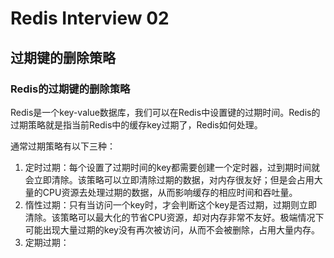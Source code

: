 # Redis Interview 02

<!--more-->
## 过期键的删除策略
### Redis的过期键的删除策略
Redis是一个key-value数据库，我们可以在Redis中设置键的过期时间。Redis的过期策略就是指当前Redis中的缓存key过期了，Redis如何处理。

通常过期策略有以下三种：
1. 定时过期：每个设置了过期时间的key都需要创建一个定时器，过到期时间就会立即清除。该策略可以立即清除过期的数据，对内存很友好；但是会占用大量的CPU资源去处理过期的数据，从而影响缓存的相应时间和吞吐量。
2. 惰性过期：只有当访问一个key时，才会判断这个key是否过期，过期则立即清除。该策略可以最大化的节省CPU资源，却对内存非常不友好。极端情况下可能出现大量过期的key没有再次被访问，从而不会被删除，占用大量内存。
3. 定期过期：
